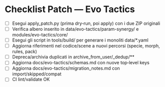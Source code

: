 # Checklist Patch — Evo Tactics

- [ ] Esegui apply_patch.py (prima dry‑run, poi apply) con i due ZIP originali
- [ ] Verifica albero inserito in data/evo-tactics/param-synergy/ e modules/evo-tactics/core/
- [ ] Esegui gli script in tools/build/ per generare i monoliti data/*.yaml
- [ ] Aggiorna riferimenti nel codice/scene a nuovi percorsi (specie, morph, rules, pack)
- [ ] Depreca/archivia duplicati in archive_from_user/_dedup/**
- [ ] Aggiorna docs/evo-tactics/schemas.md con nuove top‑level keys
- [ ] Aggiorna docs/evo-tactics/migration_notes.md con import/skipped/compat
- [ ] CI lint/validate OK
